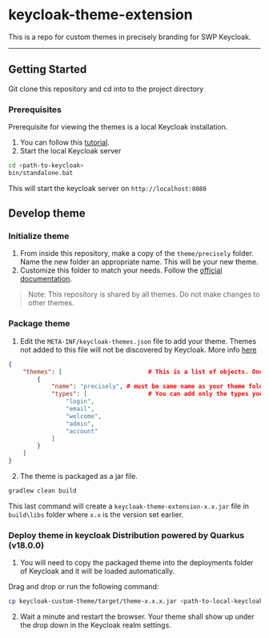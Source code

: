 # keycloak-theme-extension

This is a repo for custom themes in precisely branding for SWP Keycloak.

---

## Getting Started
Git clone this repository and cd into to the project directory

### Prerequisites

Prerequisite for viewing the themes is a local Keycloak installation. 
1. You can follow this [tutorial](https://www.keycloak.org/docs/latest/getting_started/).
2. Start the local Keycloak server
```bash
cd <path-to-keycloak>
bin/standalone.bat
```
This will start the keycloak server on `http://localhost:8080` 

## Develop theme

### Initialize theme

1. From inside this repository, make a copy of the `theme/precisely` folder. Name the new folder an appropriate name. This will be your new theme.
2. Customize this folder to match your needs. Follow the [official documentation](https://www.keycloak.org/docs/latest/server_development/#_themes).

> Note: This repository is shared by all themes. Do not make changes to other themes.

### Package theme

1. Edit the `META-INF/keycloak-themes.json` file to add your theme. Themes not added to this file will not be discovered by Keycloak. More info [here](https://www.keycloak.org/docs/latest/server_development/#deploying-themes)
```json
{
    "themes": [                        # This is a list of objects. One object per theme. Do not edit other objects.
        {
            "name": "precisely", # must be same name as your theme folder.
            "types": [                 # You can add only the types you edited and leave the rest. You usually want to leave all 5.
                "login",
                "email",
                "welcome",
                "admin",
                "account"
            ]
        } 
    ]
}
```

2. The theme is packaged as a jar file. 
```bash
gradlew clean build
```
This last command will create a `keycloak-theme-extension-x.x.jar` file in `build\libs` folder where `x.x` is the version set earlier.

### Deploy theme in keycloak Distribution powered by Quarkus (v18.0.0)
1. You will need to copy the packaged theme into the deployments folder of Keycloak and it will be loaded automatically. 

Drag and drop or run the following command:

```bash
cp keycloak-custom-theme/target/theme-x.x.x.jar <path-to-local-keycloak>/providers/
```
2. Wait a minute and restart the browser. Your theme shall show up under the drop down in the Keycloak realm settings.

